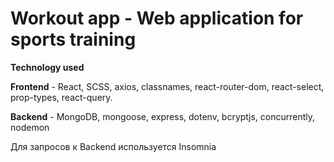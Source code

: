 # **Workout app** - Web application for sports training

**Technology used**

**Frontend** - React, SCSS, axios, classnames, react-router-dom, react-select, prop-types, react-query.

**Backend** - MongoDB, mongoose, express, dotenv, bcryptjs, concurrently, nodemon

Для запросов к Backend используется Insomnia


